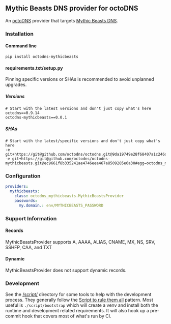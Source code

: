 ## Mythic Beasts DNS provider for octoDNS

An [octoDNS](https://github.com/octodns/octodns/) provider that targets [Mythic Beasts DNS](https://www.mythic-beasts.com/support/hosting/dns).

### Installation

#### Command line

```
pip install octodns-mythicbeasts
```

#### requirements.txt/setup.py

Pinning specific versions or SHAs is recommended to avoid unplanned upgrades.

##### Versions

```
# Start with the latest versions and don't just copy what's here
octodns==0.9.14
octodns-mythicbeasts==0.0.1
```

##### SHAs

```
# Start with the latest/specific versions and don't just copy what's here
-e git+https://git@github.com/octodns/octodns.git@9da19749e28f68407a1c246dfdf65663cdc1c422#egg=octodns
-e git+https://git@github.com/octodns/octodns-mythicbeasts.git@ec9661f8b335241ae4746eea467a8509205e6a30#egg=octodns_mythicbeasts
```

### Configuration

```yaml
providers:
  mythicbeasts:
    class: octodns_mythicbeasts.MythicBeastsProvider
    passwords:
      my.domain.: env/MYTHICBEASTS_PASSWORD
```

### Support Information

#### Records

MythicBeastsProvider supports A, AAAA, ALIAS, CNAME, MX, NS, SRV, SSHFP, CAA, and TXT

#### Dynamic

MythicBeastsProvider does not support dynamic records.

### Development

See the [/script/](/script/) directory for some tools to help with the development process. They generally follow the [Script to rule them all](https://github.com/github/scripts-to-rule-them-all) pattern. Most useful is `./script/bootstrap` which will create a venv and install both the runtime and development related requirements. It will also hook up a pre-commit hook that covers most of what's run by CI.
